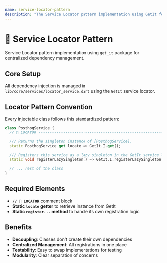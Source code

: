 ```yaml
---
name: service-locator-pattern
description: "The Service Locator pattern implementation using GetIt for dependency injection with standardized locator conventions."
---
```

# 📍 Service Locator Pattern

Service Locator pattern implementation using `get_it` package for centralized dependency management.

## Core Setup

All dependency injection is managed in `lib/core/services/locator_service.dart` using the `GetIt` service locator.

## Locator Pattern Convention

Every injectable class follows this standardized pattern:

```dart
class PosthogService {
  // 📍 LOCATOR -------------------------------------------------------------------------------

  /// Returns the singleton instance of [PosthogService].
  static PosthogService get locate => GetIt.I.get();

  /// Registers this service as a lazy singleton in the GetIt service locator.
  static void registerLazySingleton() => GetIt.I.registerLazySingleton(PosthogService.new);

  // ... rest of the class
}
```

## Required Elements

- **`// 📍 LOCATOR`** comment block
- **Static `locate` getter** to retrieve instance from GetIt
- **Static `register...` method** to handle its own registration logic

## Benefits

- **Decoupling**: Classes don't create their own dependencies
- **Centralized Management**: All registrations in one place
- **Testability**: Easy to swap implementations for testing
- **Modularity**: Clear separation of concerns